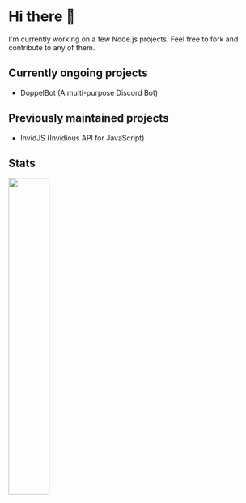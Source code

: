 # Hi there 👋

I'm currently working on a few Node.js projects. Feel free to fork and contribute to any of them.

## Currently ongoing projects
- DoppelBot (A multi-purpose Discord Bot)

## Previously maintained projects
- InvidJS (Invidious API for JavaScript)

## Stats
<a href="https://wakatime.com"><img width="40%" src="https://wakatime.com/share/@2971f49f-f97e-4253-844f-fe2cfc73defe/49fba527-063f-49b3-a4d5-efcceedc93b1.png" /></a>
